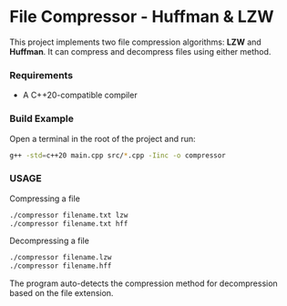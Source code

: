 # File Compressor - Huffman & LZW

This project implements two file compression algorithms: **LZW** and **Huffman**. It can compress and decompress files using either method.

### Requirements

- A C++20-compatible compiler

### Build Example

Open a terminal in the root of the project and run:

```bash
g++ -std=c++20 main.cpp src/*.cpp -Iinc -o compressor
```

### USAGE

Compressing a file

```bash
./compressor filename.txt lzw
./compressor filename.txt hff
```

Decompressing a file

```bash
./compressor filename.lzw
./compressor filename.hff
```
The program auto-detects the compression method for decompression based on the file extension.


